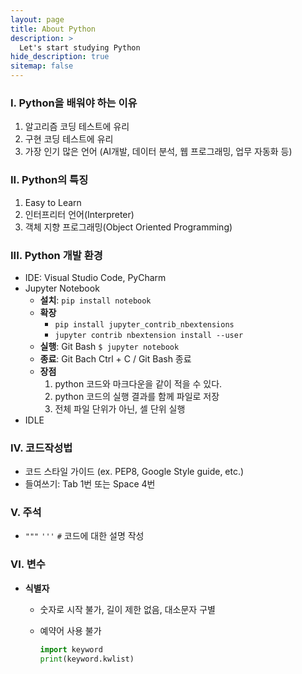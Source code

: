 ```yaml
---
layout: page
title: About Python
description: >
  Let's start studying Python
hide_description: true
sitemap: false
---
```


### I. **Python을 배워야 하는 이유**

1. 알고리즘 코딩 테스트에 유리
2. 구현 코딩 테스트에 유리
3. 가장 인기 많은 언어 (AI개발, 데이터 분석, 웹 프로그래밍, 업무 자동화 등)

### II. **Python의 특징**

1. Easy to Learn
2. 인터프리터 언어(Interpreter)
3. 객체 지향 프로그래밍(Object Oriented Programming)

### III. **Python 개발 환경**

- IDE: Visual Studio Code, PyCharm
- Jupyter Notebook
    - **설치**: `pip install notebook`
    - **확장**
        - `pip install jupyter_contrib_nbextensions`
        - `jupyter contrib nbextension install --user`
    - **실행**: Git Bash `$ jupyter notebook`
    - **종료**: Git Bach Ctrl + C / Git Bash 종료
    - **장점**
        1. python 코드와 마크다운을 같이 적을 수 있다.
        2. python 코드의 실행 결과를 함께 파일로 저장
        3. 전체 파일 단위가 아닌, 셀 단위 실행
- IDLE

### IV. **코드작성법**

- 코드 스타일 가이드 (ex. PEP8, Google Style guide, etc.)
- 들여쓰기: Tab 1번 또는 Space 4번

### V. **주석**

- `"""` `'''` `#` 코드에 대한 설명 작성

### VI. 변수

- **식별자**
    - 숫자로 시작 불가, 길이 제한 없음, 대소문자 구별
    - 예약어 사용 불가
        
        ```python
        import keyword
        print(keyword.kwlist)
        ```
